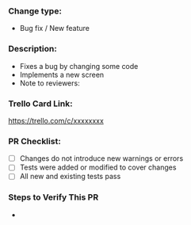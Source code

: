### Change type:
- Bug fix / New feature

### Description:
- Fixes a bug by changing some code
- Implements a new screen
- Note to reviewers: <note goes here>

### Trello Card Link:
https://trello.com/c/xxxxxxxx

### PR Checklist:
- [ ] Changes do not introduce new warnings or errors
- [ ] Tests were added or modified to cover changes
- [ ] All new and existing tests pass

### Steps to Verify This PR
- 
